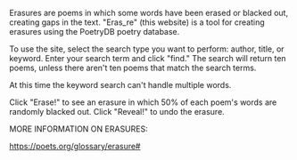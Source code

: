 Erasures are poems in which some words have been erased or blacked out, creating gaps in the text. "Eras_re" (this website) is a tool for creating erasures using the PoetryDB poetry database.

To use the site, select the search type you want to perform: author, title, or keyword. Enter your search term and click "find." The search will return ten poems, unless there aren't ten poems that match the search terms.

At this time the keyword search can't handle multiple words.

Click "Erase!" to see an erasure in which 50% of each poem's words are randomly blacked out. Click "Reveal!" to undo the erasure. 

MORE INFORMATION ON ERASURES:

https://poets.org/glossary/erasure# 









